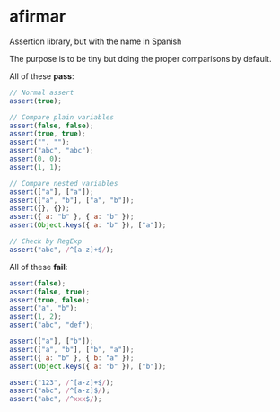 # afirmar

Assertion library, but with the name in Spanish

The purpose is to be tiny but doing the proper comparisons by default.

All of these **pass**:

```js
// Normal assert
assert(true);

// Compare plain variables
assert(false, false);
assert(true, true);
assert("", "");
assert("abc", "abc");
assert(0, 0);
assert(1, 1);

// Compare nested variables
assert(["a"], ["a"]);
assert(["a", "b"], ["a", "b"]);
assert({}, {});
assert({ a: "b" }, { a: "b" });
assert(Object.keys({ a: "b" }), ["a"]);

// Check by RegExp
assert("abc", /^[a-z]+$/);
```

All of these **fail**:

```js
assert(false);
assert(false, true);
assert(true, false);
assert("a", "b");
assert(1, 2);
assert("abc", "def");

assert(["a"], ["b"]);
assert(["a", "b"], ["b", "a"]);
assert({ a: "b" }, { b: "a" });
assert(Object.keys({ a: "b" }), ["b"]);

assert("123", /^[a-z]+$/);
assert("abc", /^[a-z]$/);
assert("abc", /^xxx$/);
```
